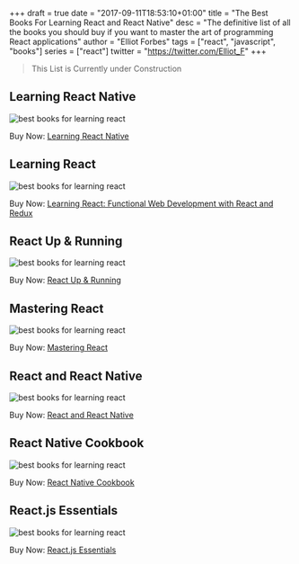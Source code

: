 +++
draft = true
date = "2017-09-11T18:53:10+01:00"
title = "The Best Books For Learning React and React Native"
desc = "The definitive list of all the books you should buy if you want to master the art of programming React applications"
author = "Elliot Forbes"
tags = ["react", "javascript", "books"]
series = ["react"]
twitter = "https://twitter.com/Elliot_F"
+++

> This List is Currently under Construction

## Learning React Native

<p><img src="https://s3-eu-west-1.amazonaws.com/images.tutorialedge.net/books/learning-react-native.jpg" alt="best books for learning react" class="book-img" /></p>

<div class="amazon-link">Buy Now: <a href="http://amzn.to/2y0l3Zo">Learning React Native</a></div>

## Learning React

<p><img src="https://s3-eu-west-1.amazonaws.com/images.tutorialedge.net/books/learning-react.jpg" alt="best books for learning react" class="book-img" /></p>

<div class="amazon-link">Buy Now: <a href="http://amzn.to/2eQZNwY">Learning React: Functional Web Development with React and Redux</a></div>

## React Up & Running

<p><img src="https://s3-eu-west-1.amazonaws.com/images.tutorialedge.net/books/react-up-and-running.jpg" alt="best books for learning react" class="book-img" /></p>

<div class="amazon-link">Buy Now: <a href="http://amzn.to/2wSU84h">React Up &amp; Running</a></div>

## Mastering React

<p><img src="https://s3-eu-west-1.amazonaws.com/images.tutorialedge.net/books/mastering-react.jpg" alt="best books for learning react" class="book-img" /></p>

<div class="amazon-link">Buy Now: <a href="http://amzn.to/2y0fTgg">Mastering React</a></div>

## React and React Native

<p><img src="https://s3-eu-west-1.amazonaws.com/images.tutorialedge.net/books/react-and-react-native.jpg" alt="best books for learning react" class="book-img" /></p>

<div class="amazon-link">Buy Now: <a href="http://amzn.to/2wVFtEA">React and React Native</a></div>

## React Native Cookbook

<p><img src="https://s3-eu-west-1.amazonaws.com/images.tutorialedge.net/books/react-native-cookbook.jpg" alt="best books for learning react" class="book-img" /></p>

<div class="amazon-link">Buy Now: <a href="http://amzn.to/2jj3nVF">React Native Cookbook</a></div>

## React.js Essentials

<p><img src="https://s3-eu-west-1.amazonaws.com/images.tutorialedge.net/books/react-essentials.jpg" alt="best books for learning react" class="book-img" /></p>

<div class="amazon-link">Buy Now: <a href="http://amzn.to/2wVN1af">React.js Essentials</a></div>